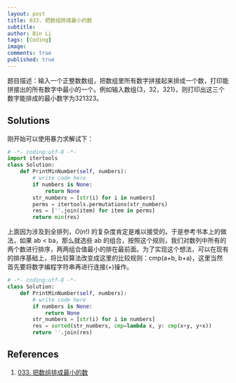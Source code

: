 ```yaml
---
layout: post
title: 033. 把数组排成最小的数
subtitle:
author: Bin Li
tags: [Coding]
image: 
comments: true
published: true
---
```


题目描述：输入一个正整数数组，把数组里所有数字拼接起来排成一个数，打印能拼接出的所有数字中最小的一个。例如输入数组{3，32，321}，则打印出这三个数字能排成的最小数字为321323。

## Solutions
刚开始可以使用暴力求解试下：
```python
# -*- coding:utf-8 -*-
import itertools
class Solution:
    def PrintMinNumber(self, numbers):
        # write code here
        if numbers is None:
            return None
        str_numbers = [str(i) for i in numbers]
        perms = itertools.permutations(str_numbers)
        res = [''.join(item) for item in perms]
        return min(res)
```

上面因为涉及到全排列，$O(n!)$ 的复杂度肯定是难以接受的。于是参考书本上的做法，如果 ab < ba，那么就选些 ab 的组合，按照这个规则，我们对数列中所有的两个数进行排序，两两组合值最小的排在最前面。为了实现这个想法，可以在现有的排序基础上，将比较算法改变成这里的比较规则：cmp(a+b, b+a)，这里当然首先要将数字编程字符串再进行连接(+)操作。

```python
# -*- coding:utf-8 -*-
class Solution:
    def PrintMinNumber(self, numbers):
        # write code here
        if numbers is None:
            return None
        str_numbers = [str(i) for i in numbers]
        res = sorted(str_numbers, cmp=lambda x, y: cmp(x+y, y+x))
        return ''.join(res)
```



## References
1. [033. 把数组排成最小的数](https://www.nowcoder.com/practice/8fecd3f8ba334add803bf2a06af1b993?tpId=13&tqId=11185&rp=1&ru=%2Fta%2Fcoding-interviews&qru=%2Fta%2Fcoding-interviews%2Fquestion-ranking&tPage=2)